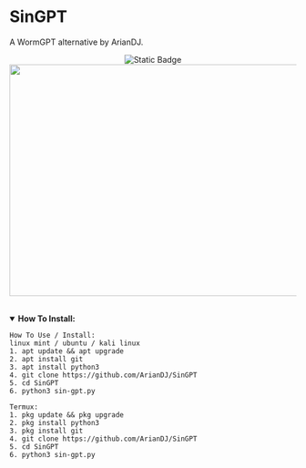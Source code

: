 # SinGPT
A WormGPT alternative by ArianDJ.<br><center>
<img alt="Static Badge" src="https://img.shields.io/badge/%20Author-ArianDJ-orange?logo=telegram&logoColor=yellow&label=Author&labelColor=gray&color=gold&link=https%3A%2F%2Fgithub.com%2FArianDJ"><br>
<img width="707" height="407" src="https://kosred.com/a/muhyr.png"><br><br>
</center>
<details open>
    <summary><strong>How To Install:</strong></summary>
  
    How To Use / Install:
    linux mint / ubuntu / kali linux
    1. apt update && apt upgrade
    2. apt install git
    3. apt install python3
    4. git clone https://github.com/ArianDJ/SinGPT
    5. cd SinGPT
    6. python3 sin-gpt.py
    
    Termux:
    1. pkg update && pkg upgrade
    2. pkg install python3
    3. pkg install git
    4. git clone https://github.com/ArianDJ/SinGPT
    5. cd SinGPT
    6. python3 sin-gpt.py


</details>
